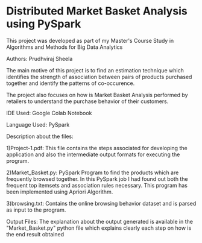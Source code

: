 # Distributed Market Basket Analysis using PySpark

This project was developed as part of my Master's Course Study in Algorithms and Methods for Big Data Analytics

Authors: Prudhviraj Sheela

The main motive of this project is to find an estimation technique which identifies the strength of association between pairs of products purchased together and identify the patterns of co-occurence.

The project also focuses on how is Market Basket Analysis performed by retailers to understand the purchase behavior of their customers.

IDE Used: Google Colab Notebook

Language Used: PySpark

Description about the files:

1)Project-1.pdf: This file contains the steps associated for developing the application and also the intermediate output formats for executing the program.

2)Market_Basket.py: PySpark Program to find the products which are frequently browsed together. In this PySpark job I had found out both the frequent top itemsets and association rules necessary. This program has been implemented using Apriori Algorithm.

3)browsing.txt: Contains the online browsing behavior dataset and is parsed as input to the program.

Output Files: The explanation about the output generated is available in the "Market_Basket.py" python file which explains clearly each step on how is the end result obtained
